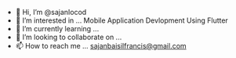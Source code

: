 - 👋 Hi, I’m @sajanIocod
- 👀 I’m interested in ... Mobile Application Devlopment Using Flutter
- 🌱 I’m currently learning ...
- 💞️ I’m looking to collaborate on ...
- 📫 How to reach me ... sajanbaisilfrancis@gmail.com

<!---
sajanIocod/sajanIocod is a ✨ special ✨ repository because its `README.md` (this file) appears on your GitHub profile.
You can click the Preview link to take a look at your changes.
--->
